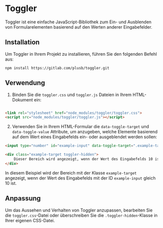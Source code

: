# Toggler

Toggler ist eine einfache JavaScript-Bibliothek zum Ein- und Ausblenden von Formularelementen basierend auf den Werten
anderer Eingabefelder.

## Installation

Um Toggler in Ihrem Projekt zu installieren, führen Sie den folgenden Befehl aus:

```
npm install https://gitlab.com/plusb/toggler.git
```

## Verwendung

1. Binden Sie die `toggler.css` und `toggler.js` Dateien in Ihrem HTML-Dokument ein:

```html

<link rel="stylesheet" href="node_modules/toggler/toggler.css">
<script src="node_modules/toggler/toggler.js"></script>
```

2. Verwenden Sie in Ihrem HTML-Formular die `data-toggle-target` und `data-toggle-value` Attribute, um anzugeben, welche
   Elemente basierend auf dem Wert eines Eingabefelds ein- oder ausgeblendet werden sollen:

```html
<input type="number" id="example-input" data-toggle-target=".example-target" data-toggle-value="10">

<div class="example-target toggler-hidden">
    Dieser Bereich wird angezeigt, wenn der Wert des Eingabefelds 10 ist.
</div>
```

In diesem Beispiel wird der Bereich mit der Klasse `example-target` angezeigt, wenn der Wert des Eingabefelds mit der
ID `example-input` gleich 10 ist.

## Anpassung

Um das Aussehen und Verhalten von Toggler anzupassen, bearbeiten Sie die `toggler.css`-Datei oder überschreiben Sie
die `.toggler-hidden`-Klasse in Ihrer eigenen CSS-Datei.
